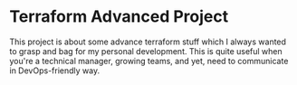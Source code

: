 # Terraform Advanced Project
This project is about some advance terraform stuff which I always wanted to grasp and bag for my personal development. This is quite useful when you're a technical manager, growing teams, and yet, need to communicate in DevOps-friendly way.
